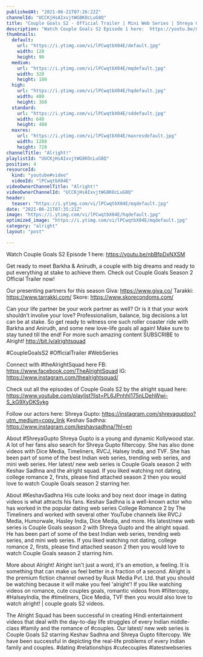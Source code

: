 ```yaml
---
publishedAt: "2021-06-21T07:26:22Z"
channelId: "UCCKjHsAIxvjtWG8KOcLuG8Q"
title: "Couple Goals S2 - Official Trailer | Mini Web Series | Shreya Gupto & Keshav Sadhna | Alright!"
description: "Watch Couple Goals S2 Episode 1 here:  https://youtu.be/nbBfpDxNXSM \n\nGet ready to meet Barkha & Anirudh, a couple with big dreams and ready to put everything at stake to achieve them. Check out Couple Goals Season 2 Official Trailer now!\n\nOur presenting partners for this season\nGiva: https://www.giva.co/\nTarakki: https://www.tarrakki.com/\nSkore: https://www.skorecondoms.com/\n\nCan your life partner be your work partner as well? Or is it that your work shouldn’t involve your love? Professionalism, balance, big decisions a lot can be at stake. So get ready to witness one such roller coaster ride with Barkha and Anirudh, and some new love-life goals all again! Make sure to stay tuned till the end! For more such amazing content SUBSCRIBE to Alright! http://bit.ly/alrightsquad\n\n#CoupleGoalsS2 #OfficialTrailer #WebSeries\n\nConnect with #theAlrightSquad here\nFB: https://www.facebook.com/TheAlrightSquad\nIG: https://www.instagram.com/thealrightsquad/\n\nCheck out all the episodes of Couple Goals S2 by the alright squad here: https://www.youtube.com/playlist?list=PL6JPnhhI175nLDehWwi-S_kG9XyDKSykg\n\nFollow our actors here:\nShreya Gupto: https://instagram.com/shreyaguptoo?utm_medium=copy_link\nKeshav Sadhna: https://www.instagram.com/keshavsadhna/?hl=en\n\n\nAbout #ShreyaGupto\nShreya Gupto is a young and dynamic Kollywood star. A lot of her fans also search for Shreya Gupto filtercopy. She has also done videos with Dice Media, Timeliners, RVCJ, Halsey India, and TVF. She has been part of some of the best Indian web series, trending web series, and mini web series. Her latest/ new web series is Couple Goals season 2 with Keshav Sadhna and the alright squad. If you liked watching not dating, college romance 2, firsts, please find attached season 2 then you would love to watch Couple Goals season 2 starring her.\n\nAbout #KeshavSadhna\nHis cute looks and boy next door image in dating videos is what attracts his fans. Keshav Sadhna is a well-known actor who has worked in the popular dating web series College Romance 2 by The Timeliners and worked with several other YouTube channels like RVCJ Media, Humorwale, Hasley India, Dice Media, and more. His latest/new web series is Couple Goals season 2 with Shreya Gupto and the alright squad. He has been part of some of the best Indian web series, trending web series, and mini web series. If you liked watching not dating, college romance 2, firsts, please find attached season 2 then you would love to watch Couple Goals season 2 starring him.\n\nMore about Alright!\nAlright isn't just a word, it's an emotion, a feeling. It is something that can make us feel better in a fraction of a second. Alright is the premium fiction channel owned by Rusk Media Pvt. Ltd. that you should be watching because it will make you feel 'alright'! If you like watching videos on romance, cute couples goals, romantic videos from #filtercopy, #HalseyIndia, the #timeliners, Dice Media, TVF then you would also love to watch alright! | couple goals S2 videos.\n\n\nThe Alright Squad has been successful in creating Hindi entertainment videos that deal with the day-to-day life struggles of every Indian middle-class #family and the romance of #couples. Our latest/ new web series is Couple Goals S2 starring Keshav Sadhna and Shreya Gupto filtercopy. We have been successful in depicting the real-life problems of every Indian family and couples. #dating #relationships #cutecouples #latestwebseries"
thumbnails:
  default:
    url: "https://i.ytimg.com/vi/lPCwqtbX04E/default.jpg"
    width: 120
    height: 90
  medium:
    url: "https://i.ytimg.com/vi/lPCwqtbX04E/mqdefault.jpg"
    width: 320
    height: 180
  high:
    url: "https://i.ytimg.com/vi/lPCwqtbX04E/hqdefault.jpg"
    width: 480
    height: 360
  standard:
    url: "https://i.ytimg.com/vi/lPCwqtbX04E/sddefault.jpg"
    width: 640
    height: 480
  maxres:
    url: "https://i.ytimg.com/vi/lPCwqtbX04E/maxresdefault.jpg"
    width: 1280
    height: 720
channelTitle: "Alright!"
playlistId: "UUCKjHsAIxvjtWG8KOcLuG8Q"
position: 4
resourceId:
  kind: "youtube#video"
  videoId: "lPCwqtbX04E"
videoOwnerChannelTitle: "Alright!"
videoOwnerChannelId: "UCCKjHsAIxvjtWG8KOcLuG8Q"
header:
  teaser: "https://i.ytimg.com/vi/lPCwqtbX04E/mqdefault.jpg"
date: "2021-06-21T07:35:21Z"
image: "https://i.ytimg.com/vi/lPCwqtbX04E/hqdefault.jpg"
optimized_image: "https://i.ytimg.com/vi/lPCwqtbX04E/mqdefault.jpg"
category: "alright"
layout: "post"

---
```

Watch Couple Goals S2 Episode 1 here:  https://youtu.be/nbBfpDxNXSM 

Get ready to meet Barkha & Anirudh, a couple with big dreams and ready to put everything at stake to achieve them. Check out Couple Goals Season 2 Official Trailer now!

Our presenting partners for this season
Giva: https://www.giva.co/
Tarakki: https://www.tarrakki.com/
Skore: https://www.skorecondoms.com/

Can your life partner be your work partner as well? Or is it that your work shouldn’t involve your love? Professionalism, balance, big decisions a lot can be at stake. So get ready to witness one such roller coaster ride with Barkha and Anirudh, and some new love-life goals all again! Make sure to stay tuned till the end! For more such amazing content SUBSCRIBE to Alright! http://bit.ly/alrightsquad

#CoupleGoalsS2 #OfficialTrailer #WebSeries

Connect with #theAlrightSquad here
FB: https://www.facebook.com/TheAlrightSquad
IG: https://www.instagram.com/thealrightsquad/

Check out all the episodes of Couple Goals S2 by the alright squad here: https://www.youtube.com/playlist?list=PL6JPnhhI175nLDehWwi-S_kG9XyDKSykg

Follow our actors here:
Shreya Gupto: https://instagram.com/shreyaguptoo?utm_medium=copy_link
Keshav Sadhna: https://www.instagram.com/keshavsadhna/?hl=en


About #ShreyaGupto
Shreya Gupto is a young and dynamic Kollywood star. A lot of her fans also search for Shreya Gupto filtercopy. She has also done videos with Dice Media, Timeliners, RVCJ, Halsey India, and TVF. She has been part of some of the best Indian web series, trending web series, and mini web series. Her latest/ new web series is Couple Goals season 2 with Keshav Sadhna and the alright squad. If you liked watching not dating, college romance 2, firsts, please find attached season 2 then you would love to watch Couple Goals season 2 starring her.

About #KeshavSadhna
His cute looks and boy next door image in dating videos is what attracts his fans. Keshav Sadhna is a well-known actor who has worked in the popular dating web series College Romance 2 by The Timeliners and worked with several other YouTube channels like RVCJ Media, Humorwale, Hasley India, Dice Media, and more. His latest/new web series is Couple Goals season 2 with Shreya Gupto and the alright squad. He has been part of some of the best Indian web series, trending web series, and mini web series. If you liked watching not dating, college romance 2, firsts, please find attached season 2 then you would love to watch Couple Goals season 2 starring him.

More about Alright!
Alright isn't just a word, it's an emotion, a feeling. It is something that can make us feel better in a fraction of a second. Alright is the premium fiction channel owned by Rusk Media Pvt. Ltd. that you should be watching because it will make you feel 'alright'! If you like watching videos on romance, cute couples goals, romantic videos from #filtercopy, #HalseyIndia, the #timeliners, Dice Media, TVF then you would also love to watch alright! | couple goals S2 videos.


The Alright Squad has been successful in creating Hindi entertainment videos that deal with the day-to-day life struggles of every Indian middle-class #family and the romance of #couples. Our latest/ new web series is Couple Goals S2 starring Keshav Sadhna and Shreya Gupto filtercopy. We have been successful in depicting the real-life problems of every Indian family and couples. #dating #relationships #cutecouples #latestwebseries